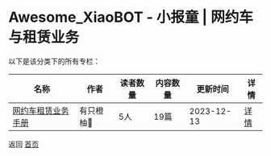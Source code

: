 # Awesome_XiaoBOT - 小报童 | 网约车与租赁业务

以下是该分类下的所有专栏：

| 名称 | 作者 | 读者数量 | 内容数量 | 更新时间 | 详情 |
|------|------|----------|----------|----------|------|
| [网约车租赁业务手册](https://xiaobot.net/p/wyc001?refer=0b133df9-27dc-423b-8101-639049001c13) | 有只橙柚🍊 | 5人 | 19篇 |  2023-12-13 | [详情](../data/wyc001.md) |


返回 [首页](../README.md)
